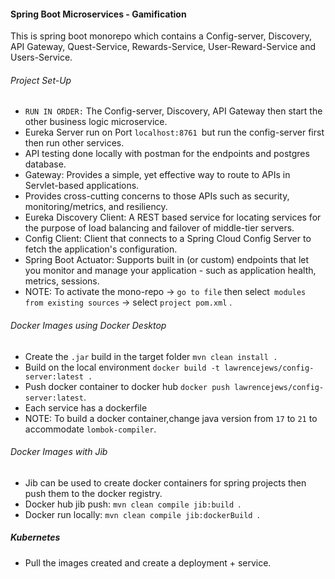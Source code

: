 #### Spring Boot Microservices - Gamification
This is spring boot monorepo which contains a Config-server, Discovery, API Gateway, Quest-Service, Rewards-Service,
User-Reward-Service and Users-Service.
###### Project Set-Up
- `RUN IN ORDER:` The Config-server, Discovery, API Gateway then start the other business logic microservice.
- Eureka Server run on Port `localhost:8761 `but run the config-server first then run other services.
- API testing done locally with postman for the endpoints and postgres database.
- Gateway: Provides a simple, yet effective way to route to APIs in Servlet-based applications.
- Provides cross-cutting concerns to those APIs such as security, monitoring/metrics, and resiliency. 
- Eureka Discovery Client: A REST based service for locating services for the purpose of load balancing and failover of middle-tier servers. 
- Config Client: Client that connects to a Spring Cloud Config Server to fetch the application's configuration. 
- Spring Boot Actuator: Supports built in (or custom) endpoints that let you monitor and manage your application - such as application health, metrics, sessions. 
- NOTE: To activate the mono-repo -> `go to file` then select` modules from existing sources` -> select `project pom.xml` .

###### Docker Images using Docker Desktop
  - Create the `.jar` build in the target folder `mvn clean install .`
  - Build on the local environment `docker build -t lawrencejews/config-server:latest .`
  - Push docker container to docker hub `docker push lawrencejews/config-server:latest`. 
  - Each service has a dockerfile
  - NOTE: To build a docker container,change java version from `17` to `21` to accommodate `lombok-compiler`.
###### Docker Images with Jib
- Jib can be used to create docker containers for spring projects then push them to the docker registry.
- Docker hub jib push: `mvn clean compile jib:build `.
- Docker run locally: `mvn clean compile jib:dockerBuild `.
##### Kubernetes
- Pull the images created and create a deployment + service.